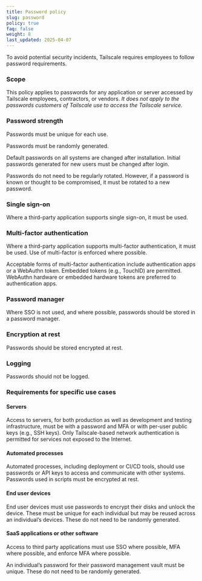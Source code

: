 ```yaml
---
title: Password policy
slug: password
policy: true
faq: false
weight: 8
last_updated: 2025-04-07
---
```


To avoid potential security incidents, Tailscale requires employees to follow password requirements.

### Scope

This policy applies to passwords for any application or server accessed by Tailscale employees, contractors, or vendors. _It does not apply to the passwords customers of Tailscale use to access the Tailscale service._

### Password strength

Passwords must be unique for each use.

Passwords must be randomly generated.

Default passwords on all systems are changed after installation. Initial passwords generated for new users must be changed after login.

Passwords do not need to be regularly rotated. However, if a password is known or thought to be compromised, it must be rotated to a new password.

### Single sign-on

Where a third-party application supports single sign-on, it must be used.

### Multi-factor authentication

Where a third-party application supports multi-factor authentication, it must be used. Use of multi-factor is enforced where possible.

Acceptable forms of multi-factor authentication include authentication apps or a WebAuthn token. Embedded tokens (e.g., TouchID) are permitted. WebAuthn hardware or embedded hardware tokens are preferred to authentication apps.

### Password manager

Where SSO is not used, and where possible, passwords should be stored in a password manager.

### Encryption at rest

Passwords should be stored encrypted at rest.

### Logging

Passwords should not be logged.

### Requirements for specific use cases

#### Servers

Access to servers, for both production as well as development and testing infrastructure, must be with a password and MFA or with per-user public keys (e.g., SSH keys). Only Tailscale-based network authentication is permitted for services not exposed to the Internet.

#### Automated processes

Automated processes, including deployment or CI/CD tools, should use passwords or API keys to access and communicate with other systems. Passwords used in scripts must be encrypted at rest.

#### End user devices

End user devices must use passwords to encrypt their disks and unlock the device. These must be unique for each individual but may be reused across an individual’s devices. These do not need to be randomly generated.

#### SaaS applications or other software

Access to third party applications must use SSO where possible, MFA where possible, and enforce MFA where possible.

An individual’s password for their password management vault must be unique. These do not need to be randomly generated.
